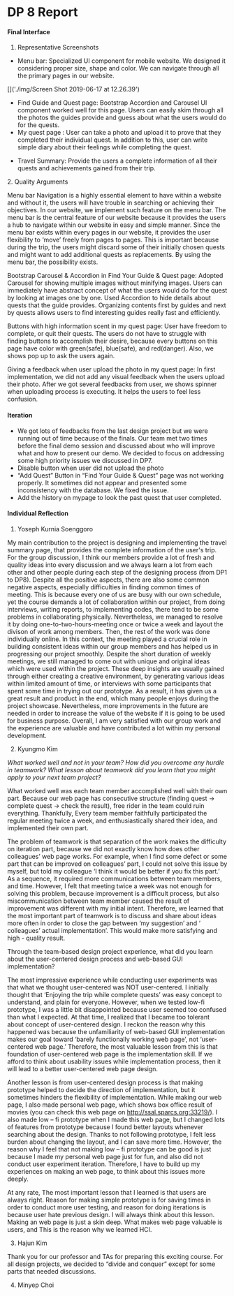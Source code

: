 # DP 8 Report

#### Final Interface
1. Representative Screenshots
- Menu bar: Specialized UI component for mobile website. We designed it considering proper size, shape and color. We can navigate through all the primary pages in our website. 

[]('./img/Screen Shot 2019-06-17 at 12.26.39')
- Find Guide and Quest page: Bootstrap Accordion and Carousel UI component worked well for this page. Users can easily skim through all the photos the guides provide and guess about what the users would do for the quests. 
- My quest page : User can take a photo and upload it to prove that they completed their individual quest. In addition to this, user can write simple diary about their feelings while completing the quest. 

[]()
- Travel Summary: Provide the users a complete information of all their quests and achievements gained from their trip.

[]()
2. Quality Arguments

Menu bar
Navigation is a highly essential element to have within a website and without it, the users will have trouble in searching or achieving their objectives. In our website, we implement such feature on the menu bar. The menu bar is the central feature of our website because it provides the users a hub to navigate within our website in easy and simple manner. Since the menu bar exists within every pages in our website, it provides the user flexibility to ‘move’ freely from pages to pages. This is important because during the trip, the users might discard some of their initially chosen quests and might want to add additional quests as replacements. By using the menu bar, the possibility exists.

Bootstrap Carousel & Accordion in Find Your Guide & Quest page:
Adopted Carousel for showing multiple images without minifying images. Users can immediately have abstract concept of what the users would do for the quest by looking at images one by one. 
Used Accordion to hide details about quests that the guide provides. Organizing contents first by guides and next by quests allows users to find interesting guides really fast and efficiently. 


Buttons with high information scent in my quest page:
User have freedom to complete, or quit their quests. The users do not have to struggle with finding buttons to accomplish their desire, because every buttons on this page have color with green(safe), blue(safe), and red(danger). Also, we shows pop up to ask the users again.

Giving a feedback when user upload the photo in my quest page:
In first implementation, we did not add any visual feedback when the users upload their photo. After we got several feedbacks from user, we shows spinner when uploading process is executing. It helps the users to feel less confusion.  


#### Iteration
- We got lots of feedbacks from the last design project but we were running out of time because of the finals. Our team met two times before the final demo session and discussed about who will improve what and how to present our demo. We decided to focus on addressing some high priority issues we discussed in DP7. 
-  Disable button when user did not upload the photo
- “Add Quest” Button in “Find Your Guide & Quest” page was not working properly. It sometimes did not appear and presented some inconsistency with the database. We fixed the issue.
- Add the history on mypage to look the past quest that user completed. 
#### Individual Reflection
1. Yoseph Kurnia Soenggoro

My main contribution to the project is designing and implementing the travel summary page, that provides the complete information of the user's trip. For the group discussion, I think our members provide a lot of fresh and quality ideas into every discussion and we always learn a lot from each other and other people during each step of the designing process (from DP1 to DP8). Despite all the positive aspects, there are also some common negative aspects, especially difficulties in finding common times of meeting. This is because every one of us are busy with our own schedule, yet the course demands a lot of collaboration within our project, from doing interviews, writing reports, to implementing codes, there tend to be some problems in collaborating physically. Nevertheless, we managed to resolve it by doing one-to-two-hours-meeting once or twice a week and layout the divison of work among members. Then, the rest of the work was done individually online. In this context, the meeting played a crucial role in building consistent ideas within our group members and has helped us in progressing our project smoothly. Despite the short duration of weekly meetings, we still managed to come out with unique and original ideas which were used within the project. These deep insights are usually gained through either creating a creative environment, by generating various ideas within limited amount of time, or interviews with some participants that spent some time in trying out our prototype. As a result, it has given us a great result and product in the end, which many people enjoys during the project showcase. Nevertheless, more improvements in the future are needed in order to increase the value of the website if it is going to be used for business purpose. Overall, I am very satisfied with our group work and the experience are valuable and have contributed a lot within my personal development.

2. Kyungmo Kim

*What worked well and not in your team? How did you overcome any hurdle in teamwork? What lesson about teamwork did you learn that you might apply to your next team project?*
 
What worked well was each team member accomplished well with their own part. Because our web page has consecutive structure (finding quest -> complete quest -> check the result), free rider in the team could ruin everything.
Thankfully, Every team member faithfully participated the regular meeting twice a week, and enthusiastically shared their idea, and implemented their own part.
 
The problem of teamwork is that separation of the work makes the difficulty on iteration part, because we did not exactly know how does other colleagues’ web page works.  For example, when I find some defect or some part that can be improved on colleagues’ part, I could not solve this issue by myself, but told my colleague ‘I think it would be better if you fix this part.’ As a sequence, it required more communications between team members, and time. However, I felt that meeting twice a week was not enough for solving this problem, because improvement  is a difficult process, but also miscommunication between team member caused the result of improvement was different with my initial intent.
Therefore, we learned that the most important part of teamwork is to discuss and share about ideas more often in order to close the gap between ‘my suggestion’ and ‘ colleagues’ actual implementation’. This would make more satisfying and high - quality result.  
 
Through the team-based design project experience, what did you learn about the user-centered design process and web-based GUI implementation?
 
The most impressive experience while conducting user experiments was that what we thought user-centered was NOT user-centered. I initially thought that ‘Enjoying the trip while complete quests’ was easy concept to understand, and plain for everyone. However, when we tested low-fi prototype, I was a little bit disappointed because user seemed too confused than what I expected. At that time, I realized that I became too tolerant about concept of user-centered design.
I reckon the reason why this happened was because the unfamiliarity of web-based GUI implementation makes our goal toward ‘barely functionally working web page’, not ‘user-centered web page.’
Therefore, the most valuable lesson from this is that foundation of user-centered web page is the implementation skill. If we afford to think about usability issues while implementation process, then it will lead to a better user-centered web page design.
 
Another lesson is from user-centered design process is that making prototype helped to decide the direction of implementation, but it sometimes hinders the flexibility of implementation.
While making our web page, I also made personal web page, which shows box office result of movies (you can check this web page on
http://ssal.sparcs.org:33219/). I also made low – fi prototype when I made this web page, but I changed lots of features from prototype because I found better layouts whenever searching about the design. Thanks to not following prototype, I felt less burden about changing the layout, and I can save more time. 
However, the reason why I feel that not making low – fi prototype can be good is just because I made my personal web page just for fun, and also did not conduct user experiment iteration. Therefore, I have to build up my experiences on making an web page, to think about this issues more deeply. 
 
At any rate, The most important lesson that I learned is that users are always right. Reason for making simple prototype is for saving times in order to conduct more user testing, and reason for doing iterations is because user hate previous design. I will always think about this lesson. Making an web page is just a skin deep. What makes web page valuable is users, and This is the reason why we learned HCI.

3. Hajun Kim

Thank you for our professor and TAs for preparing this exciting course. For all design projects, we decided to “divide and conquer” except for some parts that needed discussions. 

4. Minyep Choi

